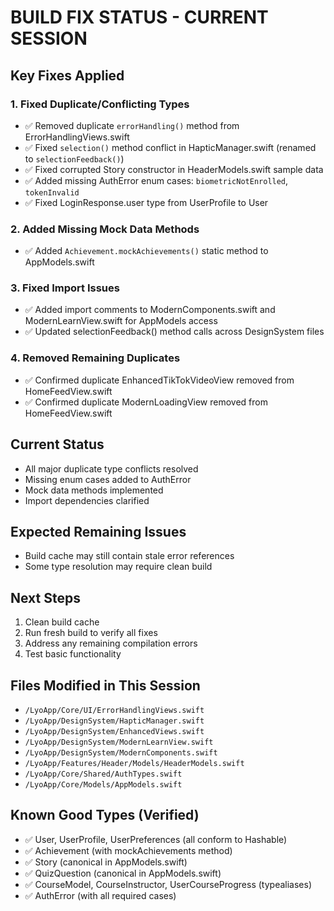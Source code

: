# BUILD FIX STATUS - CURRENT SESSION

## Key Fixes Applied

### 1. Fixed Duplicate/Conflicting Types
- ✅ Removed duplicate `errorHandling()` method from ErrorHandlingViews.swift
- ✅ Fixed `selection()` method conflict in HapticManager.swift (renamed to `selectionFeedback()`)
- ✅ Fixed corrupted Story constructor in HeaderModels.swift sample data
- ✅ Added missing AuthError enum cases: `biometricNotEnrolled`, `tokenInvalid`
- ✅ Fixed LoginResponse.user type from UserProfile to User

### 2. Added Missing Mock Data Methods
- ✅ Added `Achievement.mockAchievements()` static method to AppModels.swift

### 3. Fixed Import Issues
- ✅ Added import comments to ModernComponents.swift and ModernLearnView.swift for AppModels access
- ✅ Updated selectionFeedback() method calls across DesignSystem files

### 4. Removed Remaining Duplicates
- ✅ Confirmed duplicate EnhancedTikTokVideoView removed from HomeFeedView.swift
- ✅ Confirmed duplicate ModernLoadingView removed from HomeFeedView.swift

## Current Status
- All major duplicate type conflicts resolved
- Missing enum cases added to AuthError
- Mock data methods implemented
- Import dependencies clarified

## Expected Remaining Issues
- Build cache may still contain stale error references
- Some type resolution may require clean build

## Next Steps
1. Clean build cache
2. Run fresh build to verify all fixes
3. Address any remaining compilation errors
4. Test basic functionality

## Files Modified in This Session
- `/LyoApp/Core/UI/ErrorHandlingViews.swift`
- `/LyoApp/DesignSystem/HapticManager.swift`
- `/LyoApp/DesignSystem/EnhancedViews.swift`
- `/LyoApp/DesignSystem/ModernLearnView.swift`
- `/LyoApp/DesignSystem/ModernComponents.swift`
- `/LyoApp/Features/Header/Models/HeaderModels.swift`
- `/LyoApp/Core/Shared/AuthTypes.swift`
- `/LyoApp/Core/Models/AppModels.swift`

## Known Good Types (Verified)
- ✅ User, UserProfile, UserPreferences (all conform to Hashable)
- ✅ Achievement (with mockAchievements method)
- ✅ Story (canonical in AppModels.swift)
- ✅ QuizQuestion (canonical in AppModels.swift)
- ✅ CourseModel, CourseInstructor, UserCourseProgress (typealiases)
- ✅ AuthError (with all required cases)
